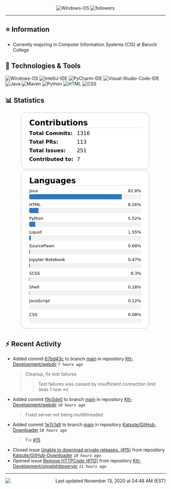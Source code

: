 <div align="center">
    <img 
        src="https://img.shields.io/badge/OS-Windows-informational?style=for-the-badge&color=3278be"
        alt="Windows-OS">
    <img 
        src="https://img.shields.io/github/followers/katsute?color=3278be&style=for-the-badge"
        alt="followers">
</div>

<hr>

## ⭐ Information

 - Currently majoring in Computer Information Systems (CIS) at Baruch College

## 🔧 Technologies & Tools

<img 
    src="https://img.shields.io/badge/OS-Windows-informational?style=flat-square&color=3278be"
    alt="Windows-OS">
<img 
    src="https://img.shields.io/badge/Editor-IntelliJ_IDEA-informational?style=flat-square&logo=intellij-idea&logoColor=white&color=3278be"
    alt="IntelliJ-IDE">
<img 
    src="https://img.shields.io/badge/Editor-PyCharm-informational?style=flat-square&logo=pycharm&logoColor=white&color=3278be"
    alt="PyCharm-IDE">
<img 
    src="https://img.shields.io/badge/Editor-Visual_Studio_Code-informational?style=flat-square&logo=Visual-Studio-Code&logoColor=white&color=3278be"
    alt="Visual-Studio-Code-IDE">
<img 
    src="https://img.shields.io/badge/Code-Java-informational?style=flat-square&logo=java&logoColor=white&color=3278be"
    alt="Java">
<img 
    src="https://img.shields.io/badge/Tools-Maven-informational?style=flat-square&logo=apache-maven&logoColor=white&color=3278be"
    alt="Maven">
<img 
    src="https://img.shields.io/badge/Code-Python-informational?style=flat-square&logo=python&logoColor=white&color=3278be"
    alt="Python">
<img 
    src="https://img.shields.io/badge/Code-HTML-informational?style=flat-square&logo=html5&logoColor=white&color=3278be"
    alt="HTML">
<img 
    src="https://img.shields.io/badge/Code-CSS-informational?style=flat-square&logo=css-wizardry&logoColor=white&color=3278be"
    alt="CSS">

## 📊 Statistics
<div align="center">
    <a href="https://github.com/Katsute/">
        <img src="https://github.com/Katsute/Katsute/blob/main/contributions.png">
    </a>
    <a href="https://github.com/Katsute/">
        <img src="https://github.com/Katsute/Katsute/blob/main/languages.png">
    </a>
</div>

## ⚡ Recent Activity

 - Added commit [67bd43c](https://github.com/Ktt-Development/webdir/commit/67bd43c8dcf8e0050d638aeb6ab2fd78a7fb533b) to branch [main](https://github.com/Ktt-Development/webdir/tree/main) in repository [Ktt-Development/webdir](https://github.com/Ktt-Development/webdir)  *`7 hours ago`*
   > Cleanup, fix test failures
   >  > Test failures was caused by insufficient connection limit (was 1 now ∞)
 - Added commit [f9c0de0](https://github.com/Ktt-Development/webdir/commit/f9c0de06fde68d90d41133ad90f61a029368649f) to branch [main](https://github.com/Ktt-Development/webdir/tree/main) in repository [Ktt-Development/webdir](https://github.com/Ktt-Development/webdir)  *`10 hours ago`*
   > Fixed server not being multithreaded
 - Added commit [1e7c1a9](https://github.com/Katsute/GitHub-Downloader/commit/1e7c1a97e5f0445ac1d77e07df3f0910ba22b44c) to branch [main](https://github.com/Katsute/GitHub-Downloader/tree/main) in repository [Katsute/GitHub-Downloader](https://github.com/Katsute/GitHub-Downloader)  *`10 hours ago`*
   > Fix [#15](https://github.com/Katsute/GitHub-Downloader/issues/15)
 - Closed issue [Unable to download private releases. (#15)](https://github.com/Katsute/GitHub-Downloader/issues/15) from repository [Katsute/GitHub-Downloader](https://github.com/Katsute/GitHub-Downloader)  *`10 hours ago`*
 - Opened issue [Remove HTTPCode (#112)](https://github.com/Ktt-Development/simplehttpserver/issues/112) from repository [Ktt-Development/simplehttpserver](https://github.com/Ktt-Development/simplehttpserver)  *`11 hours ago`*

---
<img align="left" src="https://github.com/Katsute/Katsute/workflows/Update%20README.md/badge.svg"><p align="right">Last updated November 13, 2020 at 04:48 AM (EST)</p>
